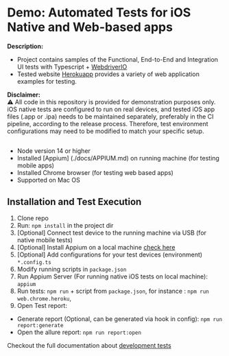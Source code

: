 # Demo: Automated Tests for iOS Native and Web-based apps

**Description:** 
- Project contains samples of the Functional, End-to-End and Integration UI tests with Typescript + [WebdriverIO](https://webdriver.io/)
- Tested website [Herokuapp](https://the-internet.herokuapp.com/) provides a variety of web application examples for testing. 

**Disclaimer:**  
   ⚠️ All code in this repository is provided for demonstration purposes only. iOS native tests are configured to run on real devices, and tested iOS app files (.app or .ipa) needs to be maintained separately, preferably in the CI pipeline, according to the release process. Therefore, test environment configurations may need to be modified to match your specific setup.

## 
- Node version 14 or higher
- Installed [Appium] (./docs/APPIUM.md) on running machine (for testing mobile apps)
- Installed Chrome browser (for testing web based apps)
- Supported on Mac OS

## Installation and Test Execution

1. Clone repo
2. Run: `npm install` in the project dir
3. [Optional] Connect test device to the running machine via USB (for native mobile tests)
4. [Optional] Install Appium on a local machine [check here](./docs/APPIUM.md)
5. [Optional] Add configurations for your test devices (environment)  `*.config.ts`
6. Modify running scripts in `package.json`
7. Run Appium Server (For running native iOS tests on local machine): `appium`
8. Run tests: `npm run` + script from `package.json`, for instance : `npm run web.chrome.heroku`, 
9. Open Test report: 
 - Generate report (Optional, can be generated via hook in config): `npm run report:generate` 
 - Open the allure report: `npm run report:open`

Checkout the full documentation about [development tests](./docs/CONTRIBUTING.md)
